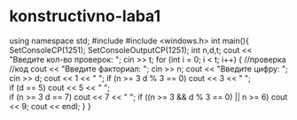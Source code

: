 # konstructivno-laba1
using namespace std;
#include <iostream>
#include <windows.h>
int main(){
    SetConsoleCP(1251);
    SetConsoleOutputCP(1251);
    int n,d,t;
    cout << "Введите кол-во проверок: "; cin >> t;
     for (int i = 0; i < t; i++) {    //проверка
       //код
        cout << "Введите факториал: "; cin >> n;
        cout << "Введите цифру: "; cin >> d;
        cout << 1 << " ";
        if (n >= 3  d % 3 == 0)
            cout << 3 << " ";        
        if (d == 5) 
            cout << 5 << " ";        
        if (n >= 3  d == 7) 
            cout << 7 << " ";
        if ((n >= 3 && d % 3 == 0) || n >= 6) 
            cout << 9;
        cout << endl;
     }
}
